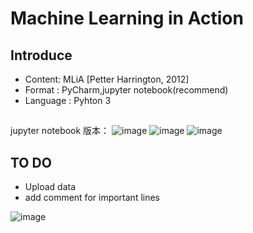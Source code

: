 # Machine Learning in Action

## Introduce
- Content: MLiA [Petter Harrington, 2012]
- Format : PyCharm,jupyter notebook(recommend)
- Language : Pyhton 3

##
jupyter notebook 版本：
![image](https://github.com/zhangdongaoZzz/MLiA-python3/blob/master/Info-graphs/jn1.png)
![image](https://github.com/zhangdongaoZzz/MLiA-python3/blob/master/Info-graphs/jn2.png)
![image](https://github.com/zhangdongaoZzz/MLiA-python3/blob/master/Info-graphs/jn3.png)

## TO DO
- Upload data
- add comment for important lines

![image](https://github.com/zhangdongaoZzz/MLiA-python3/blob/master/Info-graphs/s26696371.jpg)
